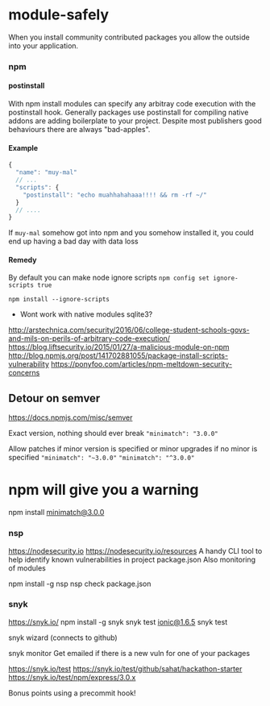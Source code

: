 # module-safely
When you install community contributed packages you allow the outside
into your application. 


### npm
#### postinstall
With npm install modules can specify any arbitray code execution with the postinstall hook.
Generally packages use postinstall for compiling native addons are adding boilerplate to 
your project. Despite most publishers good behaviours there are always "bad-apples".
 
#### Example
```js
{
  "name": "muy-mal"
  // ...
  "scripts": {
    "postinstall": "echo muahhahahaaa!!!! && rm -rf ~/"
  }
  // ....
}
```

If `muy-mal` somehow got into npm and you somehow installed it, you could end up
having a bad day with data loss

#### Remedy

By default you can make node ignore scripts
`npm config set ignore-scripts true`

`npm install --ignore-scripts`
- Wont work with native modules sqlite3?



http://arstechnica.com/security/2016/06/college-student-schools-govs-and-mils-on-perils-of-arbitrary-code-execution/
https://blog.liftsecurity.io/2015/01/27/a-malicious-module-on-npm
http://blog.npmjs.org/post/141702881055/package-install-scripts-vulnerability
https://ponyfoo.com/articles/npm-meltdown-security-concerns

## Detour on semver
https://docs.npmjs.com/misc/semver

Exact version, nothing should ever break
`"minimatch": "3.0.0"`

Allow patches if minor version is specified 
or minor upgrades if no minor is specified
`"minimatch": "~3.0.0"`
`"minimatch": "^3.0.0"`

# npm will give you a warning
npm install minimatch@3.0.0

### nsp
https://nodesecurity.io
https://nodesecurity.io/resources
A handy CLI tool to help identify known vulnerabilities in project package.json
Also monitoring of modules

npm install -g nsp
nsp check package.json


### snyk
https://snyk.io/
npm install -g snyk
snyk test ionic@1.6.5
snyk test

snyk wizard (connects to github)

snyk monitor 
Get emailed if there is a new vuln for one of your packages
 
https://snyk.io/test
https://snyk.io/test/github/sahat/hackathon-starter
https://snyk.io/test/npm/express/3.0.x


Bonus points
using a precommit hook!